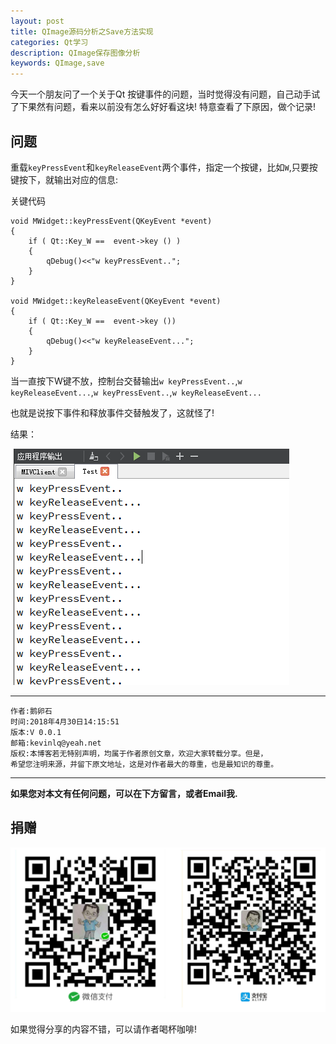 ```yaml
---
layout: post
title: QImage源码分析之Save方法实现
categories: Qt学习
description: QImage保存图像分析
keywords: QImage,save
---
```

今天一个朋友问了一个关于Qt 按键事件的问题，当时觉得没有问题，自己动手试了下果然有问题，看来以前没有怎么好好看这块!
特意查看了下原因，做个记录!

## 问题
重载`keyPressEvent`和`keyReleaseEvent`两个事件，指定一个按键，比如`W`,只要按键按下，就输出对应的信息:

关键代码
```
void MWidget::keyPressEvent(QKeyEvent *event)
{
    if ( Qt::Key_W ==  event->key () )
    {
        qDebug()<<"w keyPressEvent..";
    }
}

void MWidget::keyReleaseEvent(QKeyEvent *event)
{
    if ( Qt::Key_W ==  event->key ())
    {
        qDebug()<<"w keyReleaseEvent...";
    }
}
```

当一直按下W键不放，控制台交替输出`w keyPressEvent..`,`w keyReleaseEvent...`,`w keyPressEvent..`,`w keyReleaseEvent...`

也就是说按下事件和释放事件交替触发了，这就怪了!

结果：

![](/res/img/blog/Qt-learn/KeyEvent/error_result.png)





******

    作者:鹅卵石
    时间:2018年4月30日14:15:51
    版本:V 0.0.1
    邮箱:kevinlq@yeah.net
	版权:本博客若无特别声明，均属于作者原创文章，欢迎大家转载分享。但是，
	希望您注明来源，并留下原文地址，这是对作者最大的尊重，也是最知识的尊重。

<!-- more -->


---

**如果您对本文有任何问题，可以在下方留言，或者Email我.**

## 捐赠

![](/res/img/myCode.png)

如果觉得分享的内容不错，可以请作者喝杯咖啡!
